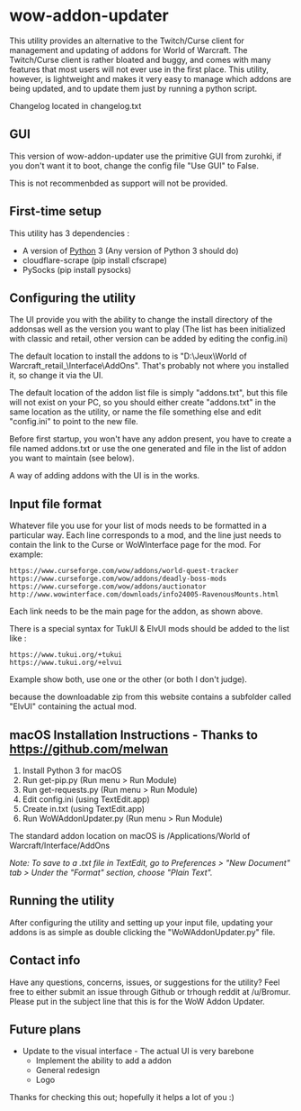 # wow-addon-updater

This utility provides an alternative to the Twitch/Curse client for management and updating of addons for World of Warcraft. The Twitch/Curse client is rather bloated and buggy, and comes with many features that most users will not ever use in the first place. This utility, however, is lightweight and makes it very easy to manage which addons are being updated, and to update them just by running a python script.

Changelog located in changelog.txt

## GUI
This version of wow-addon-updater use the primitive GUI from zurohki, if you don't want it to boot, change the config file "Use GUI" to False.

This is not recommenbded as support will not be provided.

## First-time setup

This utility has 3 dependencies :

* A version of [Python](https://www.python.org/) 3 (Any version of Python 3 should do)
* cloudflare-scrape (pip install cfscrape)
* PySocks (pip install pysocks)

## Configuring the utility

The UI provide you with the ability to change the install directory of the addonsas well as the version you want to play (The list has been initialized with classic and retail, other version can be added by editing the config.ini)

The default location to install the addons to is "D:\Jeux\World of Warcraft\_retail_\Interface\AddOns". That's probably not where you installed it, so change it via the UI.

The default location of the addon list file is simply "addons.txt", but this file will not exist on your PC, so you should either create "addons.txt" in the same location as the utility, or name the file something else and edit "config.ini" to point to the new file.

Before first startup, you won't have any addon present, you have to create a file named addons.txt or use the one generated and file in the list of addon you want to maintain (see below).

A way of adding addons with the UI is in the works.

## Input file format

Whatever file you use for your list of mods needs to be formatted in a particular way. Each line corresponds to a mod, and the line just needs to contain the link to the Curse or WoWInterface page for the mod. For example:

    https://www.curseforge.com/wow/addons/world-quest-tracker
    https://www.curseforge.com/wow/addons/deadly-boss-mods
    https://www.curseforge.com/wow/addons/auctionator
    http://www.wowinterface.com/downloads/info24005-RavenousMounts.html
    
    
Each link needs to be the main page for the addon, as shown above.

There is a special syntax for TukUI & ElvUI mods should be added to the list like :

    https://www.tukui.org/+tukui
    https://www.tukui.org/+elvui

Example show both, use one or the other (or both I don't judge).

because the downloadable zip from this website contains a subfolder called "ElvUI" containing the actual mod.

## macOS Installation Instructions - Thanks to https://github.com/melwan

1. Install Python 3 for macOS
2. Run get-pip.py (Run menu > Run Module)
3. Run get-requests.py (Run menu > Run Module)
4. Edit config.ini (using TextEdit.app)
5. Create in.txt (using TextEdit.app)
6. Run WoWAddonUpdater.py (Run menu > Run Module)

The standard addon location on macOS is /Applications/World of Warcraft/Interface/AddOns

*Note: To save to a .txt file in TextEdit, go to Preferences > "New Document" tab > Under the "Format" section, choose "Plain Text".*

## Running the utility

After configuring the utility and setting up your input file, updating your addons is as simple as double clicking the "WoWAddonUpdater.py" file.

## Contact info

Have any questions, concerns, issues, or suggestions for the utility? Feel free to either submit an issue through Github or trhough reddit at /u/Bromur. Please put in the subject line that this is for the WoW Addon Updater.

## Future plans

* Update to the visual interface  - The actual UI is very barebone
    - Implement the ability to add a addon
    - General redesign
    - Logo



Thanks for checking this out; hopefully it helps a lot of you :)
